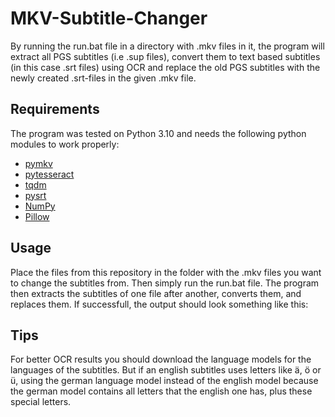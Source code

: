 # MKV-Subtitle-Changer

By running the run.bat file in a directory with .mkv files in it, the program will extract all PGS subtitles (i.e .sup files), convert them to text based subtitles (in this case .srt files) using OCR and replace the old PGS subtitles with the newly created .srt-files in the given .mkv file.

## Requirements
The program was tested on Python 3.10 and needs the following python modules to work properly:
- [pymkv](https://github.com/sheldonkwoodward/pymkv)
- [pytesseract](https://github.com/madmaze/pytesseract)
- [tqdm](https://github.com/tqdm/tqdm)
- [pysrt](https://github.com/byroot/pysrt)
- [NumPy](https://numpy.org/)
- [Pillow](https://github.com/python-pillow/Pillow)

## Usage
Place the files from this repository in the folder with the .mkv files you want to change the subtitles from. Then simply run the run.bat file. The program then extracts the subtitles of one file after another, converts them, and replaces them. If successfull, the output should look something like this:

## Tips
For better OCR results you should download the language models for the languages of the subtitles. But if an english subtitles uses letters like ä, ö or ü, using the german language model instead of the english model because the german model contains all letters that the english one has, plus these special letters.

